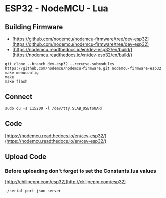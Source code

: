 # ESP32 - NodeMCU - Lua


## Building Firmware

- [https://github.com/nodemcu/nodemcu-firmware/tree/dev-esp32](https://github.com/nodemcu/nodemcu-firmware/tree/dev-esp32)
- [https://nodemcu.readthedocs.io/en/dev-esp32/en/build/](https://nodemcu.readthedocs.io/en/dev-esp32/en/build/)

```
git clone --branch dev-esp32 --recurse-submodules https://github.com/nodemcu/nodemcu-firmware.git nodemcu-firmware-esp32
make menuconfig
make
make flash
```

## Connect

```
sudo cu -s 115200 -l /dev/tty.SLAB_USBtoUART
```

## Code

[https://nodemcu.readthedocs.io/en/dev-esp32/](https://nodemcu.readthedocs.io/en/dev-esp32/)

## Upload Code

### Before uploading don't forget to set the Constants.lua values

[http://chilipeppr.com/esp32](http://chilipeppr.com/esp32)

```
./serial-port-json-server
```